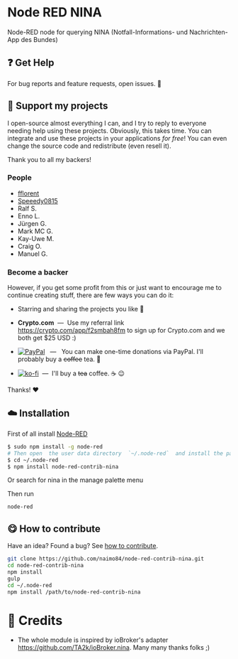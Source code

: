 # Node RED NINA

Node-RED node for querying NINA (Notfall-Informations- und Nachrichten- App des Bundes)

## :question: Get Help

For bug reports and feature requests, open issues. :bug:


## :sparkling_heart: Support my projects

I open-source almost everything I can, and I try to reply to everyone needing help using these projects. Obviously,
this takes time. You can integrate and use these projects in your applications _for free_! You can even change the source code and redistribute (even resell it).

Thank you to all my backers!
### People

- [fflorent](https://github.com/fflorent)
- [Speeedy0815](https://github.com/Speeedy0815)
- Ralf S.
- Enno L.
- Jürgen G.
- Mark MC G.
- Kay-Uwe M.
- Craig O.
- Manuel G.

### Become a backer


However, if you get some profit from this or just want to encourage me to continue creating stuff, there are few ways you can do it:

- Starring and sharing the projects you like :rocket:
- **Crypto.&#65279;com** &nbsp;—&nbsp; Use my referral link https://crypto.com/app/f2smbah8fm to sign up for Crypto.&#65279;com and we both get $25 USD :)  

- [![PayPal](https://img.shields.io/badge/Donate-PayPal-blue.svg?style=for-the-badge)][paypal-donations] &nbsp; — &nbsp; You can make one-time donations via PayPal. I'll probably buy a ~~coffee~~ tea. :tea:
- [![ko-fi](https://ko-fi.com/img/githubbutton_sm.svg)](https://ko-fi.com/T6T412CXA) &nbsp;—&nbsp; I'll buy a ~~tea~~ coffee. :coffee: :wink:

Thanks! :heart:
## :cloud: Installation

First of all install [Node-RED](http://nodered.org/docs/getting-started/installation)

```sh
$ sudo npm install -g node-red
# Then open  the user data directory  `~/.node-red`  and install the package
$ cd ~/.node-red
$ npm install node-red-contrib-nina
```

Or search for nina in the manage palette menu

Then run

```
node-red
```

## :yum: How to contribute

Have an idea? Found a bug? See [how to contribute][contributing].

```sh
git clone https://github.com/naimo84/node-red-contrib-nina.git
cd node-red-contrib-nina
npm install
gulp
cd ~/.node-red
npm install /path/to/node-red-contrib-nina
```

# :scroll: Credits

-   The whole module is inspired by ioBroker's adapter https://github.com/TA2k/ioBroker.nina. Many many thanks folks ;)


[paypal-donations]: https://paypal.me/NeumannBenjamin
[contributing]: /CONTRIBUTING.md
